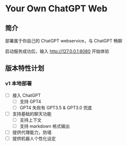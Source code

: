 # Your Own ChatGPT Web

## 简介
部署属于你自己的 ChatGPT webservice，与 ChatGPT 畅聊

启动服务成功后，输入 http://127.0.0.1:8080 开始体验

## 版本特性计划

### v1 本地部署

- [ ] 接入 ChatGPT
  - [ ] 支持 GPT4
  - [ ] GPT4 失败有 GPT3.5 & GPT3.0 兜底
- [ ] 支持基础的聊天功能
  - [ ] 支持上下文
  - [ ] 支持 markdown 格式输出
- [ ] 提供代理能力，防墙
- [ ] 提供机器人个性化设定
